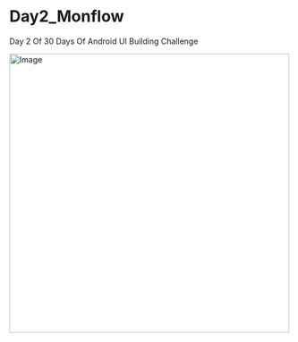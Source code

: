 # Day2_Monflow
Day 2 Of 30 Days Of Android UI Building Challenge

<img src="https://github.com/expeknow/Day2_Monflow/assets/106759388/f7e77307-dcc3-4c12-aea4-322f51b8ca8c" alt="Image" width="500" height="500">
